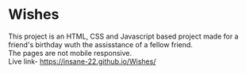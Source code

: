# Wishes
This project is an HTML, CSS and Javascript based project made for a friend's birthday wuth the assisstance of a fellow friend.<br>
The pages are not mobile responsive. <br>
Live link- https://insane-22.github.io/Wishes/
